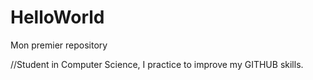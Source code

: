 # HelloWorld
Mon premier repository

//Student in Computer Science, I practice to improve my GITHUB skills. 
